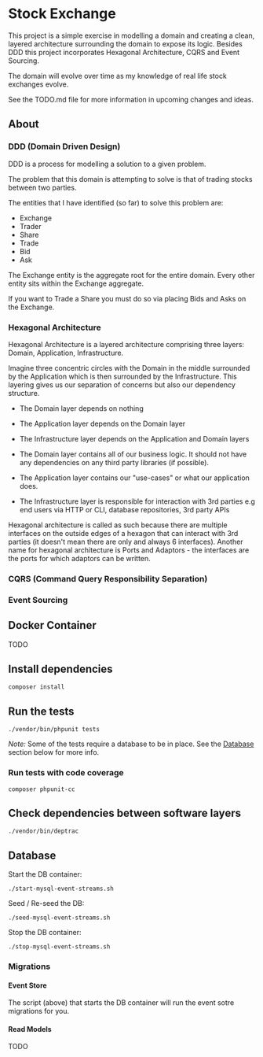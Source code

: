 # Stock Exchange

This project is a simple exercise in modelling a domain and creating a clean, layered architecture surrounding the domain to expose its logic. Besides DDD this project incorporates Hexagonal Architecture, CQRS and Event Sourcing.

The domain will evolve over time as my knowledge of real life stock exchanges evolve.

See the TODO.md file for more information in upcoming changes and ideas.

## About

### DDD (Domain Driven Design)

DDD is a process for modelling a solution to a given problem.

The problem that this domain is attempting to solve is that of trading stocks between two parties.

The entities that I have identified (so far) to solve this problem are:

- Exchange
- Trader
- Share
- Trade
- Bid
- Ask

The Exchange entity is the aggregate root for the entire domain. Every other entity sits within the Exchange aggregate.

If you want to Trade a Share you must do so via placing Bids and Asks on the Exchange.

### Hexagonal Architecture

Hexagonal Architecture is a layered architecture comprising three layers: Domain, Application, Infrastructure.

Imagine three concentric circles with the Domain in the middle surrounded by the Application which is then surrounded by the Infrastructure. This layering gives us our separation of concerns but also our dependency structure.

- The Domain layer depends on nothing
- The Application layer depends on the Domain layer
- The Infrastructure layer depends on the Application and Domain layers

- The Domain layer contains all of our business logic. It should not have any dependencies on any third party libraries (if possible).
- The Application layer contains our "use-cases" or what our application does.
- The Infrastructure layer is responsible for interaction with 3rd parties e.g end users via HTTP or CLI, database repositories, 3rd party APIs

Hexagonal architecture is called as such because there are multiple interfaces on the outside edges of a hexagon that can interact with 3rd parties (it doesn't mean there are only and always 6 interfaces). Another name for hexagonal architecture is Ports and Adaptors - the interfaces are the ports for which adaptors can be written.

### CQRS (Command Query Responsibility Separation)

### Event Sourcing

## Docker Container

TODO

## Install dependencies

`composer install`

## Run the tests

`./vendor/bin/phpunit tests`

_Note:_ Some of the tests require a database to be in place. See the [Database](#database) section below for more info. 

### Run tests with code coverage

`composer phpunit-cc`

## Check dependencies between software layers

`./vendor/bin/deptrac` 

## Database

Start the DB container:

`./start-mysql-event-streams.sh`

Seed / Re-seed the DB:

`./seed-mysql-event-streams.sh`


Stop the DB container:

`./stop-mysql-event-streams.sh`

### Migrations

#### Event Store

The script (above) that starts the DB container will run the event sotre migrations for you.

#### Read Models

TODO